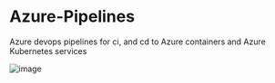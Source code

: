 # Azure-Pipelines

Azure devops pipelines for ci, and cd to Azure containers and Azure Kubernetes services

![image](https://user-images.githubusercontent.com/118382269/231453215-fcbd153e-b805-45d1-bece-93f027a3ca9c.png)
